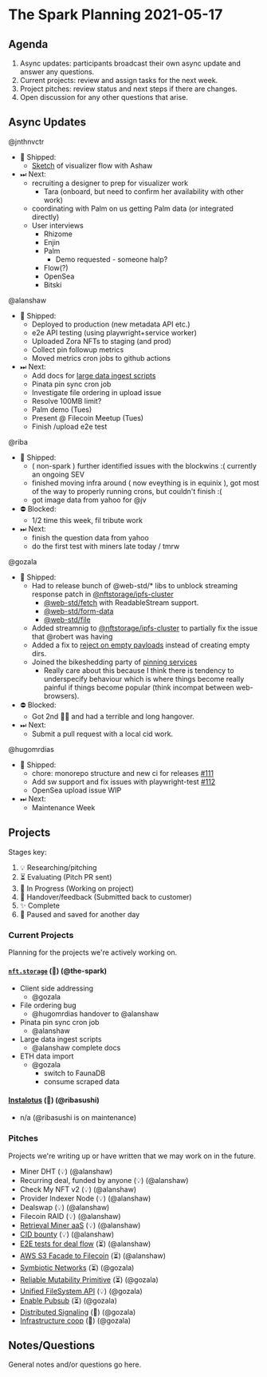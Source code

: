 # The Spark Planning 2021-05-17

## Agenda

1. Async updates: participants broadcast their own async update and answer any questions.
2. Current projects: review and assign tasks for the next week.
3. Project pitches: review status and next steps if there are changes.
4. Open discussion for any other questions that arise.

## Async Updates

@jnthnvctr
- 🚢 Shipped:
    - [Sketch](https://www.notion.so/protocollabs/Visualization-for-NFTs-in-Ethereum-f11c74673baf4a9499b5a48e34110d03) of visualizer flow with Ashaw
- ⏭ Next:
    - recruiting a designer to prep for visualizer work
        - Tara (onboard, but need to confirm her availability with other work)
    - coordinating with Palm on us getting Palm data (or integrated directly)
    - User interviews
        - Rhizome
        - Enjin
        - Palm
            - Demo requested - someone halp?
        - Flow(?)
        - OpenSea
        - Bitski

@alanshaw
- 🚢 Shipped:
    - Deployed to production (new metadata API etc.)
    - e2e API testing (using playwright+service worker)
    - Uploaded Zora NFTs to staging (and prod)
    - Collect pin followup metrics
    - Moved metrics cron jobs to github actions
- ⏭ Next:
    - Add docs for [large data ingest scripts](https://github.com/nftstorage/nft.storage-tools)
    - Pinata pin sync cron job
    - Investigate file ordering in upload issue
    - Resolve 100MB limit?
    - Palm demo (Tues)
    - Present @ Filecoin Meetup (Tues)
    - Finish /upload e2e test

@riba
- 🚢 Shipped:
    - ( non-spark ) further identified issues with the blockwins :( currently an ongoing SEV
    - finished moving infra around ( now eveything is in equinix ), got most of the way to properly running crons, but couldn't finish :( 
    - got image data from yahoo for @jv
- ⛔️ Blocked:
    - 1/2 time this week, fil tribute work
- ⏭ Next:
    - finish the question data from yahoo
    - do the first test with miners late today / tmrw

@gozala
- 🚢 Shipped:
    - Had to release bunch of @web-std/* libs to unblock streaming response patch in [@nftstorage/ipfs-cluster](https://www.npmjs.com/package/@nftstorage/ipfs-cluster)
        - [@web-std/fetch](https://www.npmjs.com/package/@web-std/fetch) with ReadableStream support.
        - [@web-std/form-data](https://www.npmjs.com/package/@web-std/form-data)
        - [@web-std/file](https://www.npmjs.com/package/@web-std/file)
    - Added streamnig to [@nftstorage/ipfs-cluster](https://www.npmjs.com/package/@nftstorage/ipfs-cluster) to partially fix the issue that @robert was having
    - Added a fix to [reject on empty payloads](https://github.com/ipfs-shipyard/nft.storage/pull/114) instead of creating empty dirs.
    - Joined the bikeshedding party of [pinning services](https://github.com/ipfs/pinning-services-api-spec/issues/73)
        - Really care about this because I think there is tendency to underspecify behaviour which is where things become really painful if things become popular (think incompat between web-browsers).
- ⛔️ Blocked:
    - Got 2nd 💪💉 and had a terrible and long hangover.
- ⏭ Next:
    - Submit a pull request with a local cid work.

@hugomrdias 
- 🚢 Shipped:
    - chore: monorepo structure and new ci for releases [#111](https://github.com/ipfs-shipyard/nft.storage/pull/111)
    - Add sw support and fix issues with playwright-test [#112](https://github.com/ipfs-shipyard/nft.storage/issues/112)
    - OpenSea upload issue WIP
- ⏭ Next:
    - Maintenance Week


## Projects

Stages key:

1. 💡 Researching/pitching
2. ⏳ Evaluating (Pitch PR sent)
3. 🚜 In Progress (Working on project)
4. 🤝 Handover/feedback (Submitted back to customer)
5. ✨ Complete
6. 💾 Paused and saved for another day

### Current Projects

Planning for the projects we're actively working on.

#### [`nft.storage`](https://www.notion.so/protocollabs/nft-storage-Launch-eb37d04573af4c0da38c9def0cfe6e21) (🚜) (@the-spark)

* Client side addressing
    * @gozala
* File ordering bug
    * @hugomrdias handover to @alanshaw
* Pinata pin sync cron job
    * @alanshaw
* Large data ingest scripts
    * @alanshaw complete docs
* ETH data import
    * @gozala
        * switch to FaunaDB
        * consume scraped data

#### [Instalotus](https://github.com/protocol/web3-dev-team/pull/29) (🤝) (@ribasushi)

* n/a (@ribasushi is on maintenance)

### Pitches

Projects we're writing up or have written that we may work on in the future.

* Miner DHT (💡) (@alanshaw)
* Recurring deal, funded by anyone (💡) (@alanshaw)
* Check My NFT v2 (💡) (@alanshaw)
* Provider Indexer Node (💡) (@alanshaw)
* Dealswap (💡) (@alanshaw)
* Filecoin RAID (💡) (@alanshaw)
* [Retrieval Miner aaS](https://github.com/protocol/web3-dev-team/pull/32) (💡) (@alanshaw)
* [CID bounty](https://github.com/protocol/web3-dev-team/pull/33) (💡) (@alanshaw)
* [E2E tests for deal flow](https://github.com/protocol/web3-dev-team/pull/28) (⏳) (@alanshaw)
* [AWS S3 Facade to Filecoin](https://github.com/protocol/web3-dev-team/pull/34) (⏳) (@alanshaw)
* [Symbiotic Networks](https://github.com/protocol/web3-dev-team/pull/18) (⏳) (@gozala)
* [Reliable Mutability Primitive](https://github.com/protocol/web3-dev-team/pull/19) (⏳) (@gozala)
* [Unified FileSystem API](https://github.com/protocol/web3-dev-team/pull/45) (💡) (@gozala)
* [Enable Pubsub](https://github.com/protocol/web3-dev-team/pull/53) (⏳) (@gozala)
* [Distributed Signaling](https://github.com/protocol/web3-dev-team/pull/43) (💾) (@gozala)
* [Infrastructure coop](https://github.com/protocol/web3-dev-team/pull/44) (💾) (@gozala)

## Notes/Questions

General notes and/or questions go here.
